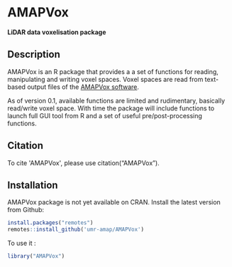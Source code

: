 AMAPVox
================
**LiDAR data voxelisation package**

## Description

AMAPVox is an R package that provides a a set of functions for reading, manipulating and writing voxel spaces. Voxel spaces are read from text-based output files of the [AMAPVox software](http://www.amapvox.org).

As of version 0.1, available functions are limited and rudimentary, basically read/write voxel space. With time the package will include functions to launch full GUI tool from R and a set of useful pre/post-processing functions.

## Citation

To cite 'AMAPVox', please use citation(“AMAPVox”).

## Installation

AMAPVox package is not yet available on CRAN.
Install the latest version from Github:

``` r
install.packages("remotes")
remotes::install_github('umr-amap/AMAPVox')
```

To use it :

``` r
library("AMAPVox")
```
